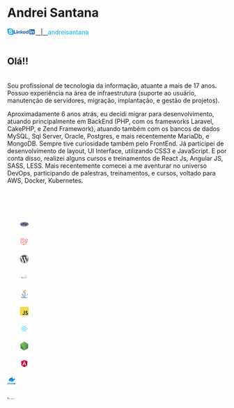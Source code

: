 # Andrei Santana
<!-- Social Networking -->

<a href="https://www.linkedin.com/in/andreisantana/" target="_blank"  align="left">
 <img src='https://raw.githubusercontent.com/andreisantana/andreisantana/master/assets/LI-Logo.png' width="50px"  alt="Andrei Santana" /> &nbsp | &nbsp
</a>
<span style='color:#00aff0; font-size:1em'  align="left"> 
  <img src='https://raw.githubusercontent.com/andreisantana/andreisantana/master/assets//Skypeicon_24px.png' width="15px"  alt="Andrei Santana"  align="left"/>  andreisantana
</span>
</br>
</br>

<!-- About Me -->
## Olá!!
</br>
    Sou profissional de tecnologia da informação, atuante a mais de 17 anos. Possuo experiência na área de infraestrutura (suporte ao usuário, manutenção de servidores, migração, implantação, e gestão de projetos).

Aproximadamente 6 anos atrás, eu decidi migrar para desenvolvimento, atuando principalmente em BackEnd (PHP, com os frameworks Laravel, CakePHP, e Zend Framework), atuando também com os bancos de dados MySQL, Sql Server, Oracle, Postgres, e mais recentemente MariaDb, e MongoDB. 
Sempre tive curiosidade também pelo FrontEnd. Já participei de desenvolvimento de layout, UI Interface, utilizando CSS3 e JavaScript. E por conta disso, realizei alguns cursos e treinamentos de React Js, Angular JS, SASS, LESS.
Mais recentemente comecei a me aventurar no universo DevOps, participando de palestras, treinamentos, e cursos, voltado para AWS, Docker, Kubernetes.

</br>
</br>
</br>
<!-- Knowledge -->
<!-- PHP -->
<code>
    <img height="20" src="https://raw.githubusercontent.com/github/explore/80688e429a7d4ef2fca1e82350fe8e3517d3494d/topics/php/php.png" alt="PHP">
</code>
<!-- Laravel -->
<code>
    <img height="20" src="https://raw.githubusercontent.com/github/explore/80688e429a7d4ef2fca1e82350fe8e3517d3494d/topics/laravel/laravel.png" alt="Laravel">
</code>
<!-- wordpress -->
<code>
    <img height="20" src="https://raw.githubusercontent.com/github/explore/80688e429a7d4ef2fca1e82350fe8e3517d3494d/topics/wordpress/wordpress.png" alt="Laravel">
</code>
<!-- MySQL -->
<code>
    <img height="20" src="https://raw.githubusercontent.com/github/explore/80688e429a7d4ef2fca1e82350fe8e3517d3494d/topics/mysql/mysql.png" alt="MySQL">
</code>
<!-- JAVA -->
<code>
    <img height="20" src="https://raw.githubusercontent.com/github/explore/80688e429a7d4ef2fca1e82350fe8e3517d3494d/topics/java/java.png" alt="Java">
</code>
<!-- javascript -->
<code>
    <img height="20" src="https://raw.githubusercontent.com/github/explore/80688e429a7d4ef2fca1e82350fe8e3517d3494d/topics/javascript/javascript.png"  alt="javascript">
</code>
<!-- REACT -->
<code>
    <img height="20" src="https://raw.githubusercontent.com/github/explore/80688e429a7d4ef2fca1e82350fe8e3517d3494d/topics/react/react.png"  alt="react">
</code>
<!-- NodeJs -->
<code>
    <img height="20" src="https://raw.githubusercontent.com/github/explore/80688e429a7d4ef2fca1e82350fe8e3517d3494d/topics/nodejs/nodejs.png"  alt="nodejs">
</code>
<!-- Angular -->
<code>
    <img height="20" src="https://raw.githubusercontent.com/github/explore/80688e429a7d4ef2fca1e82350fe8e3517d3494d/topics/angular/angular.png"  alt="angular">
</code>
<!-- Docker -->
<code>
<img height="20" src="https://raw.githubusercontent.com/github/explore/80688e429a7d4ef2fca1e82350fe8e3517d3494d/topics/docker/docker.png"  alt="docker">
</code>
<!-- MongoDB -->
<code>
<img height="20" src="https://raw.githubusercontent.com/github/explore/80688e429a7d4ef2fca1e82350fe8e3517d3494d/topics/mongodb/mongodb.png"  alt="MongoDB">
</code>
